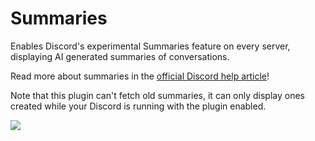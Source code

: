 # Summaries

Enables Discord's experimental Summaries feature on every server, displaying AI generated summaries of conversations.

Read more about summaries in
the [official Discord help article](https://support.discord.com/hc/en-us/articles/12926016807575-In-Channel-Conversation-Summaries)!

Note that this plugin can't fetch old summaries, it can only display ones created while your Discord is running with the
plugin enabled.

![](https://github.com/prodbyeagle/cord/assets/45497981/bd931b0c-2e85-4c10-9f7c-8ba01eb55745)
